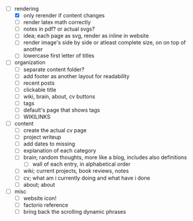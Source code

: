 -[ ] rendering
    -[X] only rerender if content changes
    -[ ] render latex math correctly
    -[ ] notes in pdf? or actual svgs?
	-[ ] idea; each page as svg, render as inline in website
    -[ ] render image's side by side or atleast complete size, on on top of another
    -[ ] lowercase first letter of titles

-[ ] organization
    -[ ] separate content folder?
    -[ ] add footer as another layout for readability
    -[ ] recent posts
    -[ ] clickable title
    -[ ] wiki, brain, about, cv buttons
    -[ ] tags
    -[ ] default's page that shows tags
    -[ ] WIKILINKS

-[ ] content
    -[ ] create the actual cv page
    -[ ] project writeup
    -[ ] add dates to missing
    -[ ] explanation of each category
	-[ ] brain; random thoughts, more like a blog, includes also definitions
	    -[ ] wall of each entry, in alphabetical order
	-[ ] wiki; current projects, book reviews, notes
	-[ ] cv; what am i currently doing and what have i done
	-[ ] about; about

-[ ] misc
    -[ ] website icon!
    -[ ] factorio reference
    -[ ] bring back the scrolling dynamic phrases

